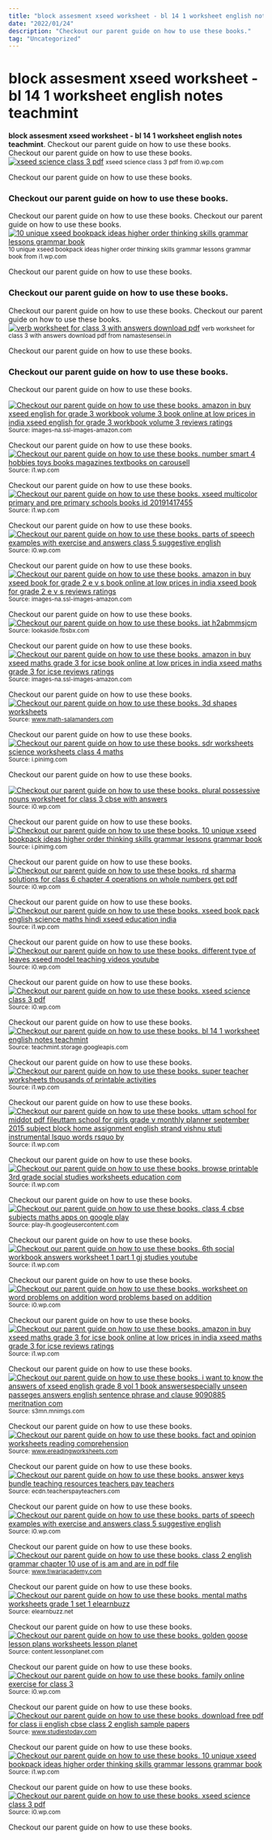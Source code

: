 ```yaml
---
title: "block assesment xseed worksheet - bl 14 1 worksheet english notes teachmint"
date: "2022/01/24"
description: "Checkout our parent guide on how to use these books."
tag: "Uncategorized"
---
```


# block assesment xseed worksheet - bl 14 1 worksheet english notes teachmint
**block assesment xseed worksheet - bl 14 1 worksheet english notes teachmint**. Checkout our parent guide on how to use these books.
Checkout our parent guide on how to use these books.
[![xseed science class 3 pdf](https://i0.wp.com/imgv2-1-f.scribdassets.com/img/document/441666746/298x396/0b815c9818/1659355408?v=1 "xseed science class 3 pdf")](https://i0.wp.com/imgv2-1-f.scribdassets.com/img/document/441666746/298x396/0b815c9818/1659355408?v=1)
<small>xseed science class 3 pdf from i0.wp.com</small>

Checkout our parent guide on how to use these books.

### Checkout our parent guide on how to use these books.
Checkout our parent guide on how to use these books.
Checkout our parent guide on how to use these books.
[![10 unique xseed bookpack ideas higher order thinking skills grammar lessons grammar book](https://i1.wp.com/i.pinimg.com/236x/3a/85/a5/3a85a5fc88e7dee4ddac894b7f5b9b89.jpg "10 unique xseed bookpack ideas higher order thinking skills grammar lessons grammar book")](https://i1.wp.com/i.pinimg.com/236x/3a/85/a5/3a85a5fc88e7dee4ddac894b7f5b9b89.jpg)
<small>10 unique xseed bookpack ideas higher order thinking skills grammar lessons grammar book from i1.wp.com</small>

Checkout our parent guide on how to use these books.

### Checkout our parent guide on how to use these books.
Checkout our parent guide on how to use these books.
Checkout our parent guide on how to use these books.
[![verb worksheet for class 3 with answers download pdf](https://namastesensei.in/wp-content/uploads/2022/06/verb-worksheet-for-class-3-with-answers-1.jpg "verb worksheet for class 3 with answers download pdf")](https://namastesensei.in/wp-content/uploads/2022/06/verb-worksheet-for-class-3-with-answers-1.jpg)
<small>verb worksheet for class 3 with answers download pdf from namastesensei.in</small>

Checkout our parent guide on how to use these books.

### Checkout our parent guide on how to use these books.
Checkout our parent guide on how to use these books.


[![Checkout our parent guide on how to use these books. amazon in buy xseed english for grade 3 workbook volume 3 book online at low prices in india xseed english for grade 3 workbook volume 3 reviews ratings](https://encrypted-tbn0.gstatic.com/images?q=tbn:ANd9GcS1JJc-kjVwGn2MJKWTEqD20y2Lk5GsDF5dQy6BgkIcFPUx1R9bRciLcL007LcEhvDr2YA&amp;usqp=CAU "amazon in buy xseed english for grade 3 workbook volume 3 book online at low prices in india xseed english for grade 3 workbook volume 3 reviews ratings")](https://images-na.ssl-images-amazon.com/images/I/41cXWs+f9kL.jpg)
<small>Source: images-na.ssl-images-amazon.com</small>

Checkout our parent guide on how to use these books.
[![Checkout our parent guide on how to use these books. number smart 4 hobbies toys books magazines textbooks on carousell](https://encrypted-tbn0.gstatic.com/images?q=tbn:ANd9GcQHQ6xuJx-sPit87MY3dVjHNq5zoycRyBotJQ&amp;usqp=CAU "number smart 4 hobbies toys books magazines textbooks on carousell")](https://i1.wp.com/media.karousell.com/media/photos/products/2021/7/3/math_5_1625292502_383ca1d0_progressive.jpg)
<small>Source: i1.wp.com</small>

Checkout our parent guide on how to use these books.
[![Checkout our parent guide on how to use these books. xseed multicolor primary and pre primary schools books id 20191417455](https://encrypted-tbn0.gstatic.com/images?q=tbn:ANd9GcSp8Y7ucvD0BwU3-06OIcO620DdDF2jRCU0aQ&amp;usqp=CAU "xseed multicolor primary and pre primary schools books id 20191417455")](https://i1.wp.com/5.imimg.com/data5/ER/QG/MY-74125437/xseed-future-250x250.jpg)
<small>Source: i1.wp.com</small>

Checkout our parent guide on how to use these books.
[![Checkout our parent guide on how to use these books. parts of speech examples with exercise and answers class 5 suggestive english](https://encrypted-tbn0.gstatic.com/images?q=tbn:ANd9GcRo2DL_a7W-VU-KvKwVyEEyVCNWCLcJZHTBlg&amp;usqp=CAU "parts of speech examples with exercise and answers class 5 suggestive english")](https://i0.wp.com/blogger.googleusercontent.com/img/b/R29vZ2xl/AVvXsEgseMZ3X30XSF3EGtk16K2NrXO8Nj2rnr5ZGHxL6-3acd_dzSVrXKyhiM9F4A6yncl4nud8RID1C2wwcVM1mO_UDYK400BnIYrMCQ7dOSyfwXqlL50RW-K781WGYuqzw4r2J1XO7cq8jlzmOQ-nejsdqx1IfIEHdoopKzaAF37pIUQqQWjI4l98KJuUlA/s16000/Parts%20of%20speech%20Examples%20%20with%20Exercise%20and%20Answers%20%20Class%205.jpeg)
<small>Source: i0.wp.com</small>

Checkout our parent guide on how to use these books.
[![Checkout our parent guide on how to use these books. amazon in buy xseed book for grade 2 e v s book online at low prices in india xseed book for grade 2 e v s reviews ratings](https://encrypted-tbn0.gstatic.com/images?q=tbn:ANd9GcQRceQ1ox0jfXWt9iP2Ph2fv-JzkjTIJvvqyg&amp;usqp=CAU "amazon in buy xseed book for grade 2 e v s book online at low prices in india xseed book for grade 2 e v s reviews ratings")](https://images-na.ssl-images-amazon.com/images/I/51qkh4Lue7L.jpg)
<small>Source: images-na.ssl-images-amazon.com</small>

Checkout our parent guide on how to use these books.
[![Checkout our parent guide on how to use these books. iat h2abmmsjcm](https://encrypted-tbn0.gstatic.com/images?q=tbn:ANd9GcSDUrkfI3eWKICy0FaxJWBp7OC-5yPAuCnJHA&amp;usqp=CAU "iat h2abmmsjcm")](https://lookaside.fbsbx.com/lookaside/crawler/media/?media_id=10159880149814597)
<small>Source: lookaside.fbsbx.com</small>

Checkout our parent guide on how to use these books.
[![Checkout our parent guide on how to use these books. amazon in buy xseed maths grade 3 for icse book online at low prices in india xseed maths grade 3 for icse reviews ratings](https://encrypted-tbn0.gstatic.com/images?q=tbn:ANd9GcRpaICX6Znyq9JYXSGcZ4LTHpwpRweTbz_fwg&amp;usqp=CAU "amazon in buy xseed maths grade 3 for icse book online at low prices in india xseed maths grade 3 for icse reviews ratings")](https://images-na.ssl-images-amazon.com/images/I/51-vJs2sQDL.jpg)
<small>Source: images-na.ssl-images-amazon.com</small>

Checkout our parent guide on how to use these books.
[![Checkout our parent guide on how to use these books. 3d shapes worksheets](https://encrypted-tbn0.gstatic.com/images?q=tbn:ANd9GcSS6K8hepa8Y6xHj1xck4IaAhvzIvF3ASnY-A&amp;usqp=CAU "3d shapes worksheets")](https://www.math-salamanders.com/image-files/printable-geometry-worksheets-3d-shape-properties-2.gif)
<small>Source: www.math-salamanders.com</small>

Checkout our parent guide on how to use these books.
[![Checkout our parent guide on how to use these books. sdr worksheets science worksheets class 4 maths](https://encrypted-tbn0.gstatic.com/images?q=tbn:ANd9GcSG0C13_KS3hRd_5TAbESewT0LRy7hriLALGw&amp;usqp=CAU "sdr worksheets science worksheets class 4 maths")](https://i.pinimg.com/736x/23/3e/36/233e3622e9633d1bc3d9933608b35f78.jpg)
<small>Source: i.pinimg.com</small>

Checkout our parent guide on how to use these books.

[![Checkout our parent guide on how to use these books. plural possessive nouns worksheet for class 3 cbse with answers](https://encrypted-tbn0.gstatic.com/images?q=tbn:ANd9GcTKtj0rwEvpAbNdIce1jy7nUSEZ_guN2wVwFg&amp;usqp=CAU "plural possessive nouns worksheet for class 3 cbse with answers")](https://i0.wp.com/www.learninsta.com/wp-content/uploads/2020/09/Plural-Possessive-Nouns-Worksheet-for-Class-3-CBSE-with-Answers-1.png)
<small>Source: i0.wp.com</small>

Checkout our parent guide on how to use these books.
[![Checkout our parent guide on how to use these books. 10 unique xseed bookpack ideas higher order thinking skills grammar lessons grammar book](https://encrypted-tbn0.gstatic.com/images?q=tbn:ANd9GcTpXHhiBlr9MRVmez-qpgPwotG6UPzpq1SDKw&amp;usqp=CAU "10 unique xseed bookpack ideas higher order thinking skills grammar lessons grammar book")](https://i.pinimg.com/236x/0f/2e/be/0f2ebeb5aa684b32c0d56dc82be2b94e.jpg)
<small>Source: i.pinimg.com</small>

Checkout our parent guide on how to use these books.
[![Checkout our parent guide on how to use these books. rd sharma solutions for class 6 chapter 4 operations on whole numbers get pdf](https://encrypted-tbn0.gstatic.com/images?q=tbn:ANd9GcSVWU7RaxFiEoo3ozBaoYhFHUwZYlz3HDfVdA&amp;usqp=CAU "rd sharma solutions for class 6 chapter 4 operations on whole numbers get pdf")](https://i0.wp.com/cdn1.byjus.com/wp-content/uploads/2020/10/rd-sharma-class-6-maths-solutions-chapter-4-ex-1-1.jpg)
<small>Source: i0.wp.com</small>

Checkout our parent guide on how to use these books.
[![Checkout our parent guide on how to use these books. xseed book pack english science maths hindi xseed education india](https://encrypted-tbn0.gstatic.com/images?q=tbn:ANd9GcQrt0c7IK5nG191SxLxvlV5mURJZb5hKqWv3HJS_0xDGg_mKZrBIPSrQn0WzDNnVztN52Y&amp;usqp=CAU "xseed book pack english science maths hindi xseed education india")](https://i1.wp.com/i.ytimg.com/vi/1B-S_Zh_2Cw/maxresdefault.jpg)
<small>Source: i1.wp.com</small>

Checkout our parent guide on how to use these books.
[![Checkout our parent guide on how to use these books. different type of leaves xseed model teaching videos youtube](-hSB_ZtypR9EhM "different type of leaves xseed model teaching videos youtube")](https://i0.wp.com/i.ytimg.com/vi/2YBX95r-fDA/maxresdefault.jpg)
<small>Source: i0.wp.com</small>

Checkout our parent guide on how to use these books.
[![Checkout our parent guide on how to use these books. xseed science class 3 pdf](https://encrypted-tbn0.gstatic.com/images?q=tbn:ANd9GcSHgV7d17ZTYBMO_AdIGS6uRJWhtU9ezc3ey1aENrhCUe5fMG7po4fNx0SZgmo835CImQI&amp;usqp=CAU "xseed science class 3 pdf")](https://i0.wp.com/imgv2-1-f.scribdassets.com/img/document/441666746/298x396/0b815c9818/1659355408?v=1)
<small>Source: i0.wp.com</small>

Checkout our parent guide on how to use these books.
[![Checkout our parent guide on how to use these books. bl 14 1 worksheet english notes teachmint](https://encrypted-tbn0.gstatic.com/images?q=tbn:ANd9GcS3CaHmv-yQLRdxWdV4LNuzLUE7oimXakGW5HTLKRcSuqqz_aWkz_smCM-LxjzMUIlETiM&amp;usqp=CAU "bl 14 1 worksheet english notes teachmint")](https://teachmint.storage.googleapis.com/public/720301999/StudyMaterial/99b3ea41-9c05-428b-881c-3fa2a74bbe58.jpg)
<small>Source: teachmint.storage.googleapis.com</small>

Checkout our parent guide on how to use these books.
[![Checkout our parent guide on how to use these books. super teacher worksheets thousands of printable activities](https://encrypted-tbn0.gstatic.com/images?q=tbn:ANd9GcSBIFLiwP25SKoTP2GgxxStp9lFlGB3JAQ0Kg&amp;usqp=CAU "super teacher worksheets thousands of printable activities")](https://i1.wp.com/www.superteacherworksheets.com/images/nav/stw-mobile-banner-portrait.png)
<small>Source: i1.wp.com</small>

Checkout our parent guide on how to use these books.
[![Checkout our parent guide on how to use these books. uttam school for middot pdf fileuttam school for girls grade v monthly planner september 2015 subject block home assignment english strand vishnu stuti instrumental lsquo words rsquo by](https://encrypted-tbn0.gstatic.com/images?q=tbn:ANd9GcR-DaII-BqYFvYVWmAomhKSn4aBBwA013AEkg&amp;usqp=CAU "uttam school for middot pdf fileuttam school for girls grade v monthly planner september 2015 subject block home assignment english strand vishnu stuti instrumental lsquo words rsquo by")](https://i1.wp.com/img.dokumen.tips/doc/1200x630/5a7f25c67f8b9aa24f8b65fc/uttam-school-for-school-for-girls-grade-v-monthly-planner-september-2015-subject.jpg?t=1655763667)
<small>Source: i1.wp.com</small>

Checkout our parent guide on how to use these books.
[![Checkout our parent guide on how to use these books. browse printable 3rd grade social studies worksheets education com](https://encrypted-tbn0.gstatic.com/images?q=tbn:ANd9GcQxVn6KoPPUw0nWmg5nj48_ac2D5G9UnHBshA&amp;usqp=CAU "browse printable 3rd grade social studies worksheets education com")](https://i1.wp.com/cdn.education.com/files/2509001_2510000/2509927/file_2509927.gif)
<small>Source: i1.wp.com</small>

Checkout our parent guide on how to use these books.
[![Checkout our parent guide on how to use these books. class 4 cbse subjects maths apps on google play](https://encrypted-tbn0.gstatic.com/images?q=tbn:ANd9GcTcR_O19KTbS-Bup4rB_KKxvAgR5lOJzielLA&amp;usqp=CAU "class 4 cbse subjects maths apps on google play")](https://play-lh.googleusercontent.com/YOiwxub_YankXCJIC1WMiPFatIT54_bONgFpm_KSeK7OYtEi7GtIXDc50y_PNZ8qOk8)
<small>Source: play-lh.googleusercontent.com</small>

Checkout our parent guide on how to use these books.
[![Checkout our parent guide on how to use these books. 6th social workbook answers worksheet 1 part 1 gj studies youtube](https://encrypted-tbn0.gstatic.com/images?q=tbn:ANd9GcRmqOvQdfUpzfPPjBqV0D6vvhQMqTk8dyK-8g&amp;usqp=CAU "6th social workbook answers worksheet 1 part 1 gj studies youtube")](https://i1.wp.com/i.ytimg.com/vi/D8P8r-P7dA8/sddefault.jpg)
<small>Source: i1.wp.com</small>

Checkout our parent guide on how to use these books.
[![Checkout our parent guide on how to use these books. worksheet on word problems on addition word problems based on addition](https://encrypted-tbn0.gstatic.com/images?q=tbn:ANd9GcR0oJDUsrcQXvxO_ruXOEjekqbOcnclo9egHA&amp;usqp=CAU "worksheet on word problems on addition word problems based on addition")](https://i0.wp.com/www.math-only-math.com/images/worksheet-on-word-problems-on-addition.png)
<small>Source: i0.wp.com</small>

Checkout our parent guide on how to use these books.
[![Checkout our parent guide on how to use these books. amazon in buy xseed maths grade 3 for icse book online at low prices in india xseed maths grade 3 for icse reviews ratings](https://encrypted-tbn0.gstatic.com/images?q=tbn:ANd9GcTTvb5Dv4g7MqALrAX0eISx-UMxqSbvUOEPOA&amp;usqp=CAU "amazon in buy xseed maths grade 3 for icse book online at low prices in india xseed maths grade 3 for icse reviews ratings")](https://i1.wp.com/images-na.ssl-images-amazon.com/images/I/51QB4G3pfHL._SX372_BO1,204,203,200_.jpg)
<small>Source: i1.wp.com</small>

Checkout our parent guide on how to use these books.
[![Checkout our parent guide on how to use these books. i want to know the answers of xseed english grade 8 vol 1 book answersespecially unseen passeges answers english sentence phrase and clause 9090885 meritnation com](https://encrypted-tbn0.gstatic.com/images?q=tbn:ANd9GcSOEBt_otEb67rTBjO8usQJSHnGcoa3S8Cm3NEorwpbRvAZF1tDi4fKwOEqrnjwX6Q9hVE&amp;usqp=CAU "i want to know the answers of xseed english grade 8 vol 1 book answersespecially unseen passeges answers english sentence phrase and clause 9090885 meritnation com")](https://s3mn.mnimgs.com/img/shared/content_ck_images/ck_5eae7ab8605cd.jpeg)
<small>Source: s3mn.mnimgs.com</small>

Checkout our parent guide on how to use these books.
[![Checkout our parent guide on how to use these books. fact and opinion worksheets reading comprehension](https://encrypted-tbn0.gstatic.com/images?q=tbn:ANd9GcQSvIJOmzu6T1rcv9dNmHdlwpwI0lmARefGcA&amp;usqp=CAU "fact and opinion worksheets reading comprehension")](https://www.ereadingworksheets.com/reading-worksheets/fact-and-opinion-worksheet-03/preview/fact-and-opinion-worksheet-03-01.jpg)
<small>Source: www.ereadingworksheets.com</small>

Checkout our parent guide on how to use these books.
[![Checkout our parent guide on how to use these books. answer keys bundle teaching resources teachers pay teachers](https://encrypted-tbn0.gstatic.com/images?q=tbn:ANd9GcR5m8RwFyqnXhUIBf__g6OrsD-YBlzMb0GuUQ&amp;usqp=CAU "answer keys bundle teaching resources teachers pay teachers")](https://ecdn.teacherspayteachers.com/thumbitem/Eureka-Math-Engage-NY-4th-Grade-Extra-Worksheets-BUNDLE-MODULES-1-2-3-4--6077466-1651541458/original-6077466-1.jpg)
<small>Source: ecdn.teacherspayteachers.com</small>

Checkout our parent guide on how to use these books.
[![Checkout our parent guide on how to use these books. parts of speech examples with exercise and answers class 5 suggestive english](https://encrypted-tbn0.gstatic.com/images?q=tbn:ANd9GcRo2DL_a7W-VU-KvKwVyEEyVCNWCLcJZHTBlg&amp;usqp=CAU "parts of speech examples with exercise and answers class 5 suggestive english")](https://i0.wp.com/blogger.googleusercontent.com/img/b/R29vZ2xl/AVvXsEgseMZ3X30XSF3EGtk16K2NrXO8Nj2rnr5ZGHxL6-3acd_dzSVrXKyhiM9F4A6yncl4nud8RID1C2wwcVM1mO_UDYK400BnIYrMCQ7dOSyfwXqlL50RW-K781WGYuqzw4r2J1XO7cq8jlzmOQ-nejsdqx1IfIEHdoopKzaAF37pIUQqQWjI4l98KJuUlA/s16000/Parts%20of%20speech%20Examples%20%20with%20Exercise%20and%20Answers%20%20Class%205.jpeg)
<small>Source: i0.wp.com</small>

Checkout our parent guide on how to use these books.
[![Checkout our parent guide on how to use these books. class 2 english grammar chapter 10 use of is am and are in pdf file](https://encrypted-tbn0.gstatic.com/images?q=tbn:ANd9GcTkPQAYSFx6guxJ2PaondOgcrAj1q_YYcRaxg&amp;usqp=CAU "class 2 english grammar chapter 10 use of is am and are in pdf file")](https://www.tiwariacademy.com/app/uploads/2021/10/2-English-Grammar-Chapter-10-2.png)
<small>Source: www.tiwariacademy.com</small>

Checkout our parent guide on how to use these books.
[![Checkout our parent guide on how to use these books. mental maths worksheets grade 1 set 1 elearnbuzz](https://encrypted-tbn0.gstatic.com/images?q=tbn:ANd9GcSYlDpdulLXXWCp4dT7SY8GDzASJW7n04SNJQ&amp;usqp=CAU "mental maths worksheets grade 1 set 1 elearnbuzz")](https://elearnbuzz.net/wp-content/uploads/2020/07/elearnbuzz_Worksheet_Mental_Math-1.jpg)
<small>Source: elearnbuzz.net</small>

Checkout our parent guide on how to use these books.
[![Checkout our parent guide on how to use these books. golden goose lesson plans worksheets lesson planet](https://encrypted-tbn0.gstatic.com/images?q=tbn:ANd9GcSipbJZBPLork4u2UfGQu7RY34FAAJT-xlozA&amp;usqp=CAU "golden goose lesson plans worksheets lesson planet")](https://content.lessonplanet.com/resources/thumbnails/357582/large/u2nyzwvux1nob3rfmjaxoc0wny0wov9hdf84lji5ljmwx0fnlnbuzw.png?1531150196)
<small>Source: content.lessonplanet.com</small>

Checkout our parent guide on how to use these books.
[![Checkout our parent guide on how to use these books. family online exercise for class 3](https://encrypted-tbn0.gstatic.com/images?q=tbn:ANd9GcS54061Y8FuZ-WpfnIG5dsDbPd0hPwhg-RqGA&amp;usqp=CAU "family online exercise for class 3")](https://i0.wp.com/files.liveworksheets.com/def_files/2020/7/2/702181122462103/702181122462103001.jpg)
<small>Source: i0.wp.com</small>

Checkout our parent guide on how to use these books.
[![Checkout our parent guide on how to use these books. download free pdf for class ii english cbse class 2 english sample papers](https://encrypted-tbn0.gstatic.com/images?q=tbn:ANd9GcR-JT8zuqQ5WGsvPZY2bZwRntHGP2X7dNA2Gw&amp;usqp=CAU "download free pdf for class ii english cbse class 2 english sample papers")](https://www.studiestoday.com/sites/default/files/mcqsimages/class_2_english_sample_paper_question_ncert_books_worksheet.JPG)
<small>Source: www.studiestoday.com</small>

Checkout our parent guide on how to use these books.
[![Checkout our parent guide on how to use these books. 10 unique xseed bookpack ideas higher order thinking skills grammar lessons grammar book](https://encrypted-tbn0.gstatic.com/images?q=tbn:ANd9GcRupGFrKrZz9PdtvZFEKzALQ6Dtutrj96tLUg&amp;usqp=CAU "10 unique xseed bookpack ideas higher order thinking skills grammar lessons grammar book")](https://i1.wp.com/i.pinimg.com/236x/3a/85/a5/3a85a5fc88e7dee4ddac894b7f5b9b89.jpg)
<small>Source: i1.wp.com</small>

Checkout our parent guide on how to use these books.
[![Checkout our parent guide on how to use these books. xseed science class 3 pdf](https://encrypted-tbn0.gstatic.com/images?q=tbn:ANd9GcTuRGxfvHVBzWAr-WeXzFQd63G1xdL8iaoddQ&amp;usqp=CAU "xseed science class 3 pdf")](https://i0.wp.com/imgv2-1-f.scribdassets.com/img/document/441666746/149x198/ab2b8c3f54/1659355408?v=1)
<small>Source: i0.wp.com</small>

Checkout our parent guide on how to use these books.
